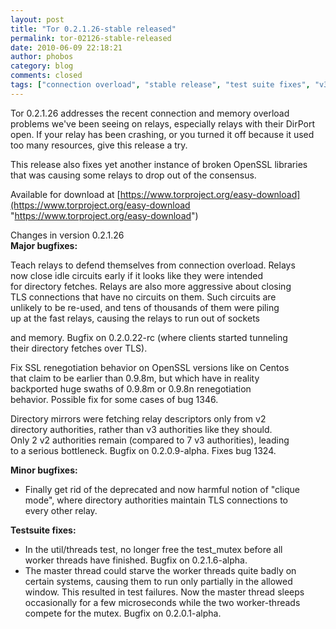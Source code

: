 ```yaml
---
layout: post
title: "Tor 0.2.1.26-stable released"
permalink: tor-02126-stable-released
date: 2010-06-09 22:18:21
author: phobos
category: blog
comments: closed
tags: ["connection overload", "stable release", "test suite fixes", "v3 directories"]
---
```


Tor 0.2.1.26 addresses the recent connection and memory overload problems we've been seeing on relays, especially relays with their DirPort open. If your relay has been crashing, or you turned it off because it used too many resources, give this release a try.

This release also fixes yet another instance of broken OpenSSL libraries that was causing some relays to drop out of the consensus.

Available for download at [https://www.torproject.org/easy-download](https://www.torproject.org/easy-download "https://www.torproject.org/easy-download")

Changes in version 0.2.1.26  
 **Major bugfixes:**

Teach relays to defend themselves from connection overload. Relays  
 now close idle circuits early if it looks like they were intended  
 for directory fetches. Relays are also more aggressive about closing  
 TLS connections that have no circuits on them. Such circuits are  
 unlikely to be re-used, and tens of thousands of them were piling  
 up at the fast relays, causing the relays to run out of sockets

<!-- more -->

  
 and memory. Bugfix on 0.2.0.22-rc (where clients started tunneling  
 their directory fetches over TLS).

Fix SSL renegotiation behavior on OpenSSL versions like on Centos  
 that claim to be earlier than 0.9.8m, but which have in reality  
 backported huge swaths of 0.9.8m or 0.9.8n renegotiation  
 behavior. Possible fix for some cases of bug 1346.

Directory mirrors were fetching relay descriptors only from v2  
 directory authorities, rather than v3 authorities like they should.  
 Only 2 v2 authorities remain (compared to 7 v3 authorities), leading  
 to a serious bottleneck. Bugfix on 0.2.0.9-alpha. Fixes bug 1324.

**Minor bugfixes:**

-   Finally get rid of the deprecated and now harmful notion of "clique  
     mode", where directory authorities maintain TLS connections to  
     every other relay.

**Testsuite fixes:**

-   In the util/threads test, no longer free the test\_mutex before all  
     worker threads have finished. Bugfix on 0.2.1.6-alpha.
-   The master thread could starve the worker threads quite badly on  
     certain systems, causing them to run only partially in the allowed  
     window. This resulted in test failures. Now the master thread sleeps  
     occasionally for a few microseconds while the two worker-threads  
     compete for the mutex. Bugfix on 0.2.0.1-alpha.

